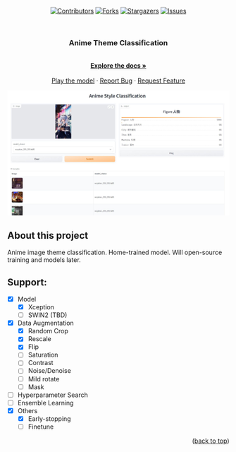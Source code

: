 
<a name="readme-top"></a>

<div align="center">

[![Contributors][contributors-shield]][contributors-url]
[![Forks][forks-shield]][forks-url]
[![Stargazers][stars-shield]][stars-url]
[![Issues][issues-shield]][issues-url]

</div>
<!-- [![MIT License][license-shield]][license-url]
[![LinkedIn][linkedin-shield]][linkedin-url] -->



<!-- PROJECT LOGO -->
<br />
<div align="center">


  <h3 align="center">Anime Theme Classification</h3>
  <p align="center">
    <br />
    <a href="https://github.com/dr413677671/Anime-image-classification/README.md"><strong>Explore the docs »</strong></a>
    <br />
    <br />
    <a href="https://huggingface.co/spaces/darkCat/Anime-image-classification">Play the model</a>
    ·
    <a href="https://github.com/dr413677671/Anime-image-classification/issues">Report Bug</a>
    ·
    <a href="https://github.com/dr413677671/Anime-image-classification/issues">Request Feature</a>
  </p>
</div>


<!-- ABOUT THE PROJECT -->

<div align=center>
<img src='./front.JPG'>
</div>

## About this project

Anime image theme classification. Home-trained model. Will open-source training and models later.

## Support:
- [x] Model
    - [x] Xception
    - [ ] SWIN2 (TBD)
- [x] Data Augmentation
    - [x] Random Crop
    - [x] Rescale
    - [x] Flip
    - [ ] Saturation
    - [ ] Contrast
    - [ ] Noise/Denoise
    - [ ] Mild rotate
    - [ ] Mask
- [ ] Hyperparameter Search
- [ ] Ensemble Learning
- [x] Others
    - [x] Early-stopping
    - [ ] Finetune

<p align="right">(<a href="#readme-top">back to top</a>)</p>

[contributors-shield]: https://img.shields.io/github/contributors/dr413677671/Anime-image-classification.svg?style=for-the-badge
[contributors-url]: https://github.com/dr413677671/Anime-image-classification/graphs/contributors
[forks-shield]: https://img.shields.io/github/forks/dr413677671/Anime-image-classification.svg?style=for-the-badge
[forks-url]: https://github.com/dr413677671/Anime-image-classification/network/members
[stars-shield]: https://img.shields.io/github/stars/dr413677671/Anime-image-classification.svg?style=for-the-badge
[stars-url]: https://github.com/dr413677671/Anime-image-classification/stargazers
[issues-shield]: https://img.shields.io/github/issues/dr413677671/Anime-image-classification.svg?style=for-the-badge
[issues-url]: https://github.com/dr413677671/Anime-image-classification/issues

